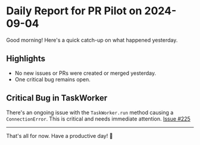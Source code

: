 # Daily Report for PR Pilot on 2024-09-04

Good morning! Here's a quick catch-up on what happened yesterday.

## Highlights
- No new issues or PRs were created or merged yesterday.
- One critical bug remains open.

## Critical Bug in TaskWorker
There's an ongoing issue with the `TaskWorker.run` method causing a `ConnectionError`. This is critical and needs immediate attention. [Issue #225](https://github.com/PR-Pilot-AI/pr-pilot/issues/225)

---

That's all for now. Have a productive day! 🚀